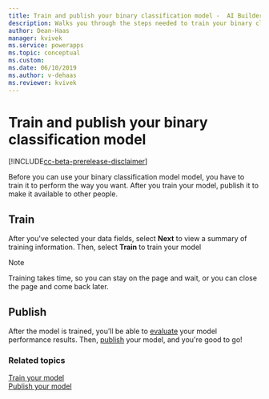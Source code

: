 ```yaml
---
title: Train and publish your binary classification model -  AI Builder | Microsoft Docs
description: Walks you through the steps needed to train your binary classification model, and leads you to the next steps. 
author: Dean-Haas
manager: kvivek
ms.service: powerapps
ms.topic: conceptual
ms.custom: 
ms.date: 06/10/2019
ms.author: v-dehaas
ms.reviewer: kvivek
---
```


# Train and publish your binary classification model

[!INCLUDE[cc-beta-prerelease-disclaimer](./includes/cc-beta-prerelease-disclaimer.md)]

Before you can use your binary classification model model, you have to train it to perform the way you want. After you train your model, publish it to make it available to other people.

## Train

After you've selected your data fields, select **Next** to view a summary of  training information. Then, select **Train** to train your model
 
> [!NOTE]
> Training takes time, so you can stay on the page and wait, or you can close the page and come back later.  

## Publish

After the model is trained, you’ll be able to [evaluate](manage-model.md#evaluate-your-model) your model performance results. Then, [publish](publish-model.md) your model, and you're good to go!


### Related topics

[Train your model](train-model.md) <br>
[Publish your model](publish-model.md)
